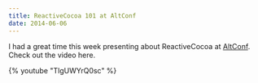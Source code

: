 ```yaml
---
title: ReactiveCocoa 101 at AltConf
date: 2014-06-06
---
```


I had a great time this week presenting about ReactiveCocoa at [AltConf](http://www.altconf.com). Check out the video here.

{% youtube "TlgUWYrQ0sc" %}

